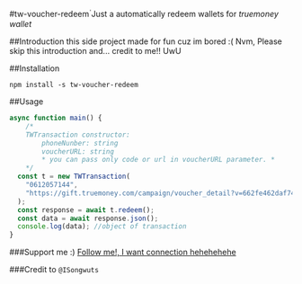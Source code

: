 #tw-voucher-redeem
่Just a automatically redeem wallets for <i>truemoney wallet</i>

##Introduction
this side project made for fun cuz im bored :(
Nvm, Please skip this introduction and...
credit to me!! UwU

##Installation

```
npm install -s tw-voucher-redeem
```

##Usage

```typescript
async function main() {
    /*
    TWTransaction constructor: 
        phoneNunber: string
        voucherURL: string
        * you can pass only code or url in voucherURL parameter. *
    */
  const t = new TWTransaction(
    "0612057144",
    "https://gift.truemoney.com/campaign/voucher_detail?v=662fe462daf74b14b001fd65ad006161643"
  );
  const response = await t.redeem();
  const data = await response.json();
  console.log(data); //object of transaction
}
```

###Support me :)
[Follow me!, I want connection hehehehehe]('https://github.com/ISongwuts')

###Credit to
`@ISongwuts`